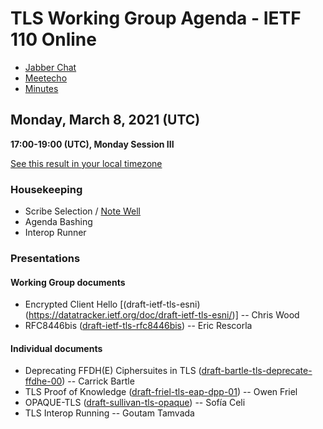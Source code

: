 # TLS Working Group Agenda - IETF 110 Online

* [Jabber Chat](xmpp:tls@jabber.ietf.org?join)
* [Meetecho](https://meetings.conf.meetecho.com/ietf110/?group=tls&short=&item=1)
* [Minutes](https://codimd.ietf.org/notes-ietf-110-tls)

## Monday, March 8, 2021 (UTC)
**17:00-19:00 (UTC), Monday Session III**

[See this result in your local timezone](https://www.timeanddate.com/worldclock/fixedtime.html?msg=TLS+-+IETF+110&iso=20210308T17&p1=1440&ah=2)

### Housekeeping

* Scribe Selection / [Note Well](https://www.ietf.org/about/note-well.html)
* Agenda Bashing
* Interop Runner

### Presentations

#### Working Group documents

* Encrypted Client Hello [(draft-ietf-tls-esni)(https://datatracker.ietf.org/doc/draft-ietf-tls-esni/)] -- Chris Wood
* RFC8446bis ([draft-ietf-tls-rfc8446bis](https://datatracker.ietf.org/doc/draft-ietf-tls-rfc8446bis/)) -- Eric Rescorla

#### Individual documents

* Deprecating FFDH(E) Ciphersuites in TLS ([draft-bartle-tls-deprecate-ffdhe-00](https://cbartle891.github.io/draft-deprecate-ffdhe/draft-bartle-tls-deprecate-ffdhe.html)) -- Carrick Bartle
* TLS Proof of Knowledge ([draft-friel-tls-eap-dpp-01](https://tools.ietf.org/html/draft-friel-tls-eap-dpp-01)) -- Owen Friel
* OPAQUE-TLS ([draft-sullivan-tls-opaque](https://datatracker.ietf.org/doc/draft-sullivan-tls-opaque/)) -- Sofía Celi
* TLS Interop Running -- Goutam Tamvada
